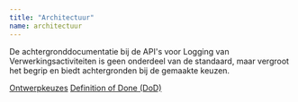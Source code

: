 ```yaml
---
title: "Architectuur"
name: architectuur
---
```


De achtergronddocumentatie bij de API's voor Logging van Verwerkingsactiviteiten is geen onderdeel van de standaard, maar vergroot het begrip en biedt achtergronden bij de gemaakte keuzen.

[Ontwerpkeuzes](../achtergronddocumentatie/ontwerpkeuzes)
[Definition of Done (DoD)](../achtergronddocumentatie/definition_of_done)
